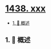 # [1438. xxx](https://github.com/Tdahuyou/TNotes.leetcode/tree/main/notes/1438.%20xxx)

<!-- region:toc -->

- [1. 📝 概述](#1--概述)

<!-- endregion:toc -->

## 1. 📝 概述
